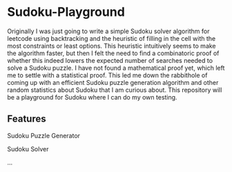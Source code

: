 # Sudoku-Playground

Originally I was just going to write a simple Sudoku solver algorithm for leetcode using backtracking and the heuristic of filling in the cell with the most constraints or least options. This heuristic intuitively seems to make the algorithm faster, but then I felt the need to find a combinatoric proof of whether this indeed lowers the expected number of searches needed to solve a Sudoku puzzle. I have not found a mathematical proof yet, which left me to settle with a statistical proof. This led me down the rabbithole of coming up with an efficient Sudoku puzzle generation algorithm and other random statistics about Sudoku that I am curious about. This repository will be a playground for Sudoku where I can do my own testing.

## Features

Sudoku Puzzle Generator

Sudoku Solver

...
